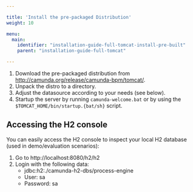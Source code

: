 ```yaml
---

title: 'Install the pre-packaged Distribution'
weight: 10

menu:
  main:
    identifier: "installation-guide-full-tomcat-install-pre-built"
    parent: "installation-guide-full-tomcat"

---
```



1.  Download the pre-packaged distribution from http://camunda.org/release/camunda-bpm/tomcat/.    
2.  Unpack the distro to a directory.
3.  Adjust the datasource according to your needs (see below).
4.  Startup the server by running `camunda-welcome.bat` or by using the `$TOMCAT_HOME/bin/startup.{bat/sh}` script.


## Accessing the H2 console

You can easily access the H2 console to inspect your local H2 database (used in demo/evaluation scenarios):

1.  Go to http://localhost:8080/h2/h2
2.  Login with the following data:
    *   jdbc:h2:./camunda-h2-dbs/process-engine
    *   User: sa
    *   Password: sa
